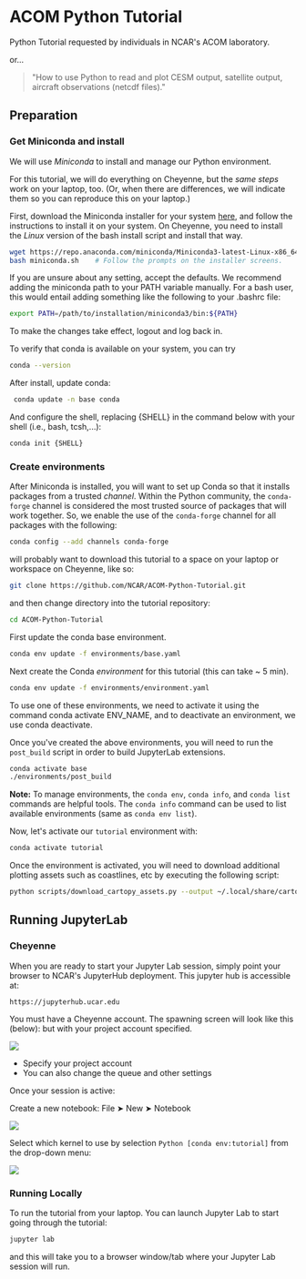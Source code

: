 # ACOM Python Tutorial

Python Tutorial requested by individuals in NCAR's ACOM laboratory.

or...

> "How to use Python to read and plot CESM output, satellite output, 
> aircraft observations (netcdf files)."

## Preparation

### Get Miniconda and install

We will use _Miniconda_ to install and manage our Python environment. 

For this tutorial, we will do everything on Cheyenne, but the _same
steps_ work on your laptop, too.  (Or, when there are differences, we will
indicate them so you can reproduce this on your laptop.)

First, download the Miniconda installer for your system
[here](https://docs.conda.io/en/latest/miniconda.html), and follow the
instructions to install it on your system.  On Cheyenne, you need to
install the _Linux_ version of the bash install script and install
that way.


```bash
wget https://repo.anaconda.com/miniconda/Miniconda3-latest-Linux-x86_64.sh -O miniconda.sh
bash miniconda.sh    # Follow the prompts on the installer screens.
```

If you are unsure about any setting, accept the defaults. We recommend adding the miniconda path to your PATH variable manually. For a bash user, this would entail adding something like the following to your .bashrc file:

```bash
export PATH=/path/to/installation/miniconda3/bin:${PATH}
```

To make the changes take effect, logout and log back in.


To verify that conda is available on your system, you can try

```bash
conda --version 
```

After install, update conda:

```bash 
 conda update -n base conda
```

And configure the shell, replacing {SHELL} in the command below with your shell (i.e., bash, tcsh,...):

```bash
conda init {SHELL}
```


### Create environments

After Miniconda is installed, you will want to set up Conda so that it
installs packages from a trusted _channel_.  Within the Python community,
the `conda-forge` channel is considered the most trusted source of packages
that will work together.  So, we enable the use of the `conda-forge` channel
for all packages with the following:

```bash
conda config --add channels conda-forge
```

will probably want to download this
tutorial to a space on your laptop or workspace on Cheyenne, like so:

```bash
git clone https://github.com/NCAR/ACOM-Python-Tutorial.git
```

and then change directory into the tutorial repository:

```bash
cd ACOM-Python-Tutorial
```

First update the conda base environment.

```bash
conda env update -f environments/base.yaml
```

Next create the Conda _environment_ for this tutorial (this can take ~ 5 min).

```bash
conda env update -f environments/environment.yaml
```

To use one of these environments, we need to activate it using the command conda activate ENV_NAME, and to deactivate an environment, we use conda deactivate.


Once you've created the above environments, you will need to run the `post_build` script in order to build JupyterLab extensions.

```bash 
conda activate base
./environments/post_build
```

**Note:** To manage environments, the `conda env`, `conda info`, and `conda list` commands are helpful tools. The `conda info` command can be used to list available environments (same as `conda env list`).

Now, let's activate our `tutorial` environment with:

```bash
conda activate tutorial
```

Once the environment is activated, you will need to download additional plotting assets such as coastlines, etc by executing the following script:

```bash 
python scripts/download_cartopy_assets.py --output ~/.local/share/cartopy cultural-extra cultural gshhs physical
```


## Running JupyterLab

### Cheyenne

 When you are ready to start your Jupyter Lab session, simply point your browser to NCAR's JupyterHub deployment. This jupyter hub is accessible at:

```
https://jupyterhub.ucar.edu
```

You must have a Cheyenne account. The spawning screen will look like this (below): but with your project account specified.

![](https://camo.githubusercontent.com/28a83e5f353bd05b27b9944d5e4688b6e23ab657/68747470733a2f2f692e696d6775722e636f6d2f674c7567756b7a2e706e67)


- Specify your project account
- You can also change the queue and other settings

Once your session is active:

Create a new notebook: File ➤ New ➤ Notebook

![](https://camo.githubusercontent.com/43783ce690f2a185e779f4cc609acdfffe0230e4/68747470733a2f2f692e696d6775722e636f6d2f705870775558432e706e67)


Select which kernel to use by selection `Python [conda env:tutorial]` from the drop-down menu:

![](https://camo.githubusercontent.com/6fe05f54f480570b779d9cf9f8f78cd725afb105/68747470733a2f2f692e696d6775722e636f6d2f71384c4442436a2e706e67)


### Running Locally

To run the tutorial from your laptop.  You can launch Jupyter 
Lab to start going through the tutorial:

```bash
jupyter lab
```

and this will take you to a browser window/tab where your Jupyter Lab session 
will run.
